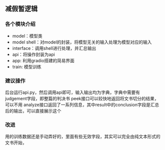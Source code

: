 ## 减假暂逻辑


### 各个模块介绍
- model：模型类
- model shell：对model的封装，将模型无关的输入处理为模型对应的输入
- interface：调用shell进行处理，并汇总输出
- api：将操作封装为api
- app: 利用gradio搭建的简易界面
- train: 模型训练


### 建议操作
后台运行api.py，然后调用api即可，输入输出均为字典，字典中需要有judgement字段，即整篇的判决书
peek接口可以较快地返回将文书切分的结果，可以不用
analyze接口返回了一系列信息，其中result中的conclusion字段是汇总后的输出，可以直接展示这个


### 改进

用的训练数据还是手动弄好的，里面有些无效字段，其实可以完全由纯文本形式的文书开始，